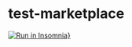 # test-marketplace

[![Run in Insomnia}](https://insomnia.rest/images/run.svg)](https://insomnia.rest/run/?label=TEST-Marketplace&uri=https://github.com/raulrr88/test-marketplace/blob/master/Insomnia_test_marketplace.json?token=AB6AVBVOVTL2RH5TCT6QA5DAJ3FLS)

